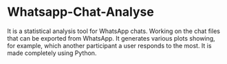 # Whatsapp-Chat-Analyse
It is a statistical analysis tool for WhatsApp chats. Working on the chat files that can be exported from WhatsApp. It generates various plots showing, for example, which another participant a user responds to the most. It is made completely using Python.
